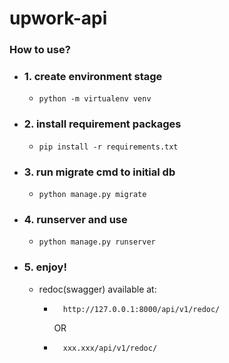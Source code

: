 # upwork-api

### How to use?


- ### 1. create environment stage
  - ```python -m virtualenv venv```

- ### 2. install requirement packages
  - ```pip install -r requirements.txt```


- ### 3. run migrate cmd to initial db
  - ```python manage.py migrate```

- ### 4. runserver and use
  - ```python manage.py runserver```

- ### 5. enjoy!
  - redoc(swagger) available at:
    - ```djangourlpath
        http://127.0.0.1:8000/api/v1/redoc/
      ```
      OR
    - ```djangourlpath
        xxx.xxx/api/v1/redoc/
      ```
      

